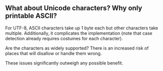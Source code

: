 ## What about Unicode characters? Why only printable ASCII?
For UTF-8, ASCII characters take up 1 byte each but other characters take multiple. Additionally, it complicates the implementation (note that case detection already requires costumes for each character). 

Are the characters as widely supported? There is an increased risk of places that will disallow or handle them wrong. 

These issues significantly outweigh any possible benefit.